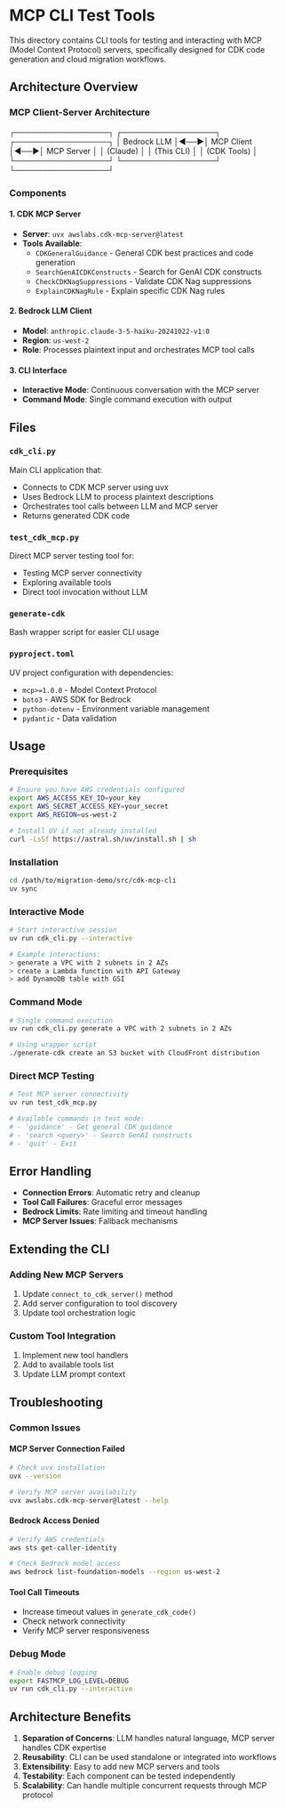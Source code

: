 # MCP CLI Test Tools

This directory contains CLI tools for testing and interacting with MCP (Model Context Protocol) servers, specifically designed for CDK code generation and cloud migration workflows.

## Architecture Overview

### MCP Client-Server Architecture

┌─────────────────┐    ┌─────────────────┐    ┌─────────────────┐
│   Bedrock LLM   │◄──►│   MCP Client    │◄──►│   MCP Server    │
│   (Claude)      │    │   (This CLI)    │    │   (CDK Tools)   │
└─────────────────┘    └─────────────────┘    └─────────────────┘

### Components

#### 1. **CDK MCP Server**

- **Server**: `uvx awslabs.cdk-mcp-server@latest`
- **Tools Available**:
  - `CDKGeneralGuidance` - General CDK best practices and code generation
  - `SearchGenAICDKConstructs` - Search for GenAI CDK constructs
  - `CheckCDKNagSuppressions` - Validate CDK Nag suppressions
  - `ExplainCDKNagRule` - Explain specific CDK Nag rules

#### 2. **Bedrock LLM Client**

- **Model**: `anthropic.claude-3-5-haiku-20241022-v1:0`
- **Region**: `us-west-2`
- **Role**: Processes plaintext input and orchestrates MCP tool calls

#### 3. **CLI Interface**

- **Interactive Mode**: Continuous conversation with the MCP server
- **Command Mode**: Single command execution with output

## Files

### `cdk_cli.py`

Main CLI application that:

- Connects to CDK MCP server using uvx
- Uses Bedrock LLM to process plaintext descriptions
- Orchestrates tool calls between LLM and MCP server
- Returns generated CDK code

### `test_cdk_mcp.py`

Direct MCP server testing tool for:

- Testing MCP server connectivity
- Exploring available tools
- Direct tool invocation without LLM

### `generate-cdk`

Bash wrapper script for easier CLI usage

### `pyproject.toml`

UV project configuration with dependencies:

- `mcp>=1.0.0` - Model Context Protocol
- `boto3` - AWS SDK for Bedrock
- `python-dotenv` - Environment variable management
- `pydantic` - Data validation

## Usage

### Prerequisites

```bash
# Ensure you have AWS credentials configured
export AWS_ACCESS_KEY_ID=your_key
export AWS_SECRET_ACCESS_KEY=your_secret
export AWS_REGION=us-west-2

# Install UV if not already installed
curl -LsSf https://astral.sh/uv/install.sh | sh
```

### Installation

```bash
cd /path/to/migration-demo/src/cdk-mcp-cli
uv sync
```

### Interactive Mode

```bash
# Start interactive session
uv run cdk_cli.py --interactive

# Example interactions:
> generate a VPC with 2 subnets in 2 AZs
> create a Lambda function with API Gateway
> add DynamoDB table with GSI
```

### Command Mode

```bash
# Single command execution
uv run cdk_cli.py generate a VPC with 2 subnets in 2 AZs

# Using wrapper script
./generate-cdk create an S3 bucket with CloudFront distribution
```

### Direct MCP Testing

```bash
# Test MCP server connectivity
uv run test_cdk_mcp.py

# Available commands in test mode:
# - 'guidance' - Get general CDK guidance
# - 'search <query>' - Search GenAI constructs
# - 'quit' - Exit
```

## Error Handling

- **Connection Errors**: Automatic retry and cleanup
- **Tool Call Failures**: Graceful error messages
- **Bedrock Limits**: Rate limiting and timeout handling
- **MCP Server Issues**: Fallback mechanisms

## Extending the CLI

### Adding New MCP Servers

1. Update `connect_to_cdk_server()` method
2. Add server configuration to tool discovery
3. Update tool orchestration logic

### Custom Tool Integration

1. Implement new tool handlers
2. Add to available tools list
3. Update LLM prompt context

## Troubleshooting

### Common Issues

#### MCP Server Connection Failed

```bash
# Check uvx installation
uvx --version

# Verify MCP server availability
uvx awslabs.cdk-mcp-server@latest --help
```

#### Bedrock Access Denied

```bash
# Verify AWS credentials
aws sts get-caller-identity

# Check Bedrock model access
aws bedrock list-foundation-models --region us-west-2
```

#### Tool Call Timeouts

- Increase timeout values in `generate_cdk_code()`
- Check network connectivity
- Verify MCP server responsiveness

### Debug Mode

```bash
# Enable debug logging
export FASTMCP_LOG_LEVEL=DEBUG
uv run cdk_cli.py --interactive
```

## Architecture Benefits

1. **Separation of Concerns**: LLM handles natural language, MCP server handles CDK expertise
2. **Reusability**: CLI can be used standalone or integrated into workflows
3. **Extensibility**: Easy to add new MCP servers and tools
4. **Testability**: Each component can be tested independently
5. **Scalability**: Can handle multiple concurrent requests through MCP protocol
